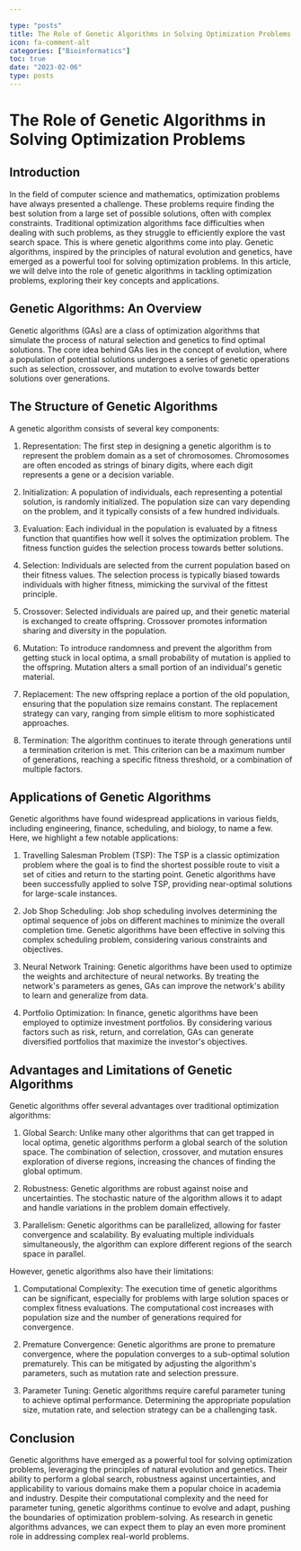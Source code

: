 ```yaml
---

type: "posts"
title: The Role of Genetic Algorithms in Solving Optimization Problems
icon: fa-comment-alt
categories: ["Bioinformatics"]
toc: true
date: "2023-02-06"
type: posts
---
```





# The Role of Genetic Algorithms in Solving Optimization Problems

## Introduction

In the field of computer science and mathematics, optimization problems have always presented a challenge. These problems require finding the best solution from a large set of possible solutions, often with complex constraints. Traditional optimization algorithms face difficulties when dealing with such problems, as they struggle to efficiently explore the vast search space. This is where genetic algorithms come into play. Genetic algorithms, inspired by the principles of natural evolution and genetics, have emerged as a powerful tool for solving optimization problems. In this article, we will delve into the role of genetic algorithms in tackling optimization problems, exploring their key concepts and applications.

## Genetic Algorithms: An Overview

Genetic algorithms (GAs) are a class of optimization algorithms that simulate the process of natural selection and genetics to find optimal solutions. The core idea behind GAs lies in the concept of evolution, where a population of potential solutions undergoes a series of genetic operations such as selection, crossover, and mutation to evolve towards better solutions over generations.

## The Structure of Genetic Algorithms

A genetic algorithm consists of several key components:

1. Representation: The first step in designing a genetic algorithm is to represent the problem domain as a set of chromosomes. Chromosomes are often encoded as strings of binary digits, where each digit represents a gene or a decision variable.

2. Initialization: A population of individuals, each representing a potential solution, is randomly initialized. The population size can vary depending on the problem, and it typically consists of a few hundred individuals.

3. Evaluation: Each individual in the population is evaluated by a fitness function that quantifies how well it solves the optimization problem. The fitness function guides the selection process towards better solutions.

4. Selection: Individuals are selected from the current population based on their fitness values. The selection process is typically biased towards individuals with higher fitness, mimicking the survival of the fittest principle.

5. Crossover: Selected individuals are paired up, and their genetic material is exchanged to create offspring. Crossover promotes information sharing and diversity in the population.

6. Mutation: To introduce randomness and prevent the algorithm from getting stuck in local optima, a small probability of mutation is applied to the offspring. Mutation alters a small portion of an individual's genetic material.

7. Replacement: The new offspring replace a portion of the old population, ensuring that the population size remains constant. The replacement strategy can vary, ranging from simple elitism to more sophisticated approaches.

8. Termination: The algorithm continues to iterate through generations until a termination criterion is met. This criterion can be a maximum number of generations, reaching a specific fitness threshold, or a combination of multiple factors.

## Applications of Genetic Algorithms

Genetic algorithms have found widespread applications in various fields, including engineering, finance, scheduling, and biology, to name a few. Here, we highlight a few notable applications:

1. Travelling Salesman Problem (TSP): The TSP is a classic optimization problem where the goal is to find the shortest possible route to visit a set of cities and return to the starting point. Genetic algorithms have been successfully applied to solve TSP, providing near-optimal solutions for large-scale instances.

2. Job Shop Scheduling: Job shop scheduling involves determining the optimal sequence of jobs on different machines to minimize the overall completion time. Genetic algorithms have been effective in solving this complex scheduling problem, considering various constraints and objectives.

3. Neural Network Training: Genetic algorithms have been used to optimize the weights and architecture of neural networks. By treating the network's parameters as genes, GAs can improve the network's ability to learn and generalize from data.

4. Portfolio Optimization: In finance, genetic algorithms have been employed to optimize investment portfolios. By considering various factors such as risk, return, and correlation, GAs can generate diversified portfolios that maximize the investor's objectives.

## Advantages and Limitations of Genetic Algorithms

Genetic algorithms offer several advantages over traditional optimization algorithms:

1. Global Search: Unlike many other algorithms that can get trapped in local optima, genetic algorithms perform a global search of the solution space. The combination of selection, crossover, and mutation ensures exploration of diverse regions, increasing the chances of finding the global optimum.

2. Robustness: Genetic algorithms are robust against noise and uncertainties. The stochastic nature of the algorithm allows it to adapt and handle variations in the problem domain effectively.

3. Parallelism: Genetic algorithms can be parallelized, allowing for faster convergence and scalability. By evaluating multiple individuals simultaneously, the algorithm can explore different regions of the search space in parallel.

However, genetic algorithms also have their limitations:

1. Computational Complexity: The execution time of genetic algorithms can be significant, especially for problems with large solution spaces or complex fitness evaluations. The computational cost increases with population size and the number of generations required for convergence.

2. Premature Convergence: Genetic algorithms are prone to premature convergence, where the population converges to a sub-optimal solution prematurely. This can be mitigated by adjusting the algorithm's parameters, such as mutation rate and selection pressure.

3. Parameter Tuning: Genetic algorithms require careful parameter tuning to achieve optimal performance. Determining the appropriate population size, mutation rate, and selection strategy can be a challenging task.

## Conclusion

Genetic algorithms have emerged as a powerful tool for solving optimization problems, leveraging the principles of natural evolution and genetics. Their ability to perform a global search, robustness against uncertainties, and applicability to various domains make them a popular choice in academia and industry. Despite their computational complexity and the need for parameter tuning, genetic algorithms continue to evolve and adapt, pushing the boundaries of optimization problem-solving. As research in genetic algorithms advances, we can expect them to play an even more prominent role in addressing complex real-world problems.